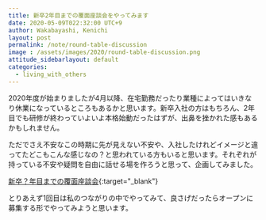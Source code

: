 ```yaml
---
title: 新卒2年目までの覆面座談会をやってみます
date: 2020-05-09T022:32:00 UTC+9
author: Wakabayashi, Kenichi
layout: post
permalink: /note/round-table-discussion
image : /assets/images/2020/round-table-discussion.png
attitude_sidebarlayout: default
categories:
  - living_with_others
---
```

2020年度が始まりましたが4月以降、在宅勤務だったり業種によってはいきなり休業になっているところもあるかと思います。新卒入社の方はもちろん、2年目でも研修が終わっていよいよ本格始動だったはずが、出鼻を挫かれた感もあるかもしれません。

ただでさえ不安なこの時期に先が見えない不安や、入社したけれどイメージと違ってたどこもこんな感じなの？と思われている方もいると思います。それぞれが持っている不安や疑問を自由に話せる場を作ろうと思って、企画してみました。

[新卒？年目までの覆面座談会](https://docs.google.com/presentation/d/1GxfY_4dVO2I1lynNBbHmiZ-xJ7lCdD6kzhGQ1j9Qhw4/edit?usp=sharing){:target="_blank"}

とりあえず1回目は私のつながりの中でやってみて、良さげだったらオープンに募集する形でやってみようと思います。